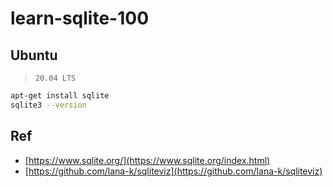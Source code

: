 # learn-sqlite-100


## Ubuntu

> `20.04 LTS`

```bash
apt-get install sqlite
sqlite3 --version
```


## Ref

* [https://www.sqlite.org/](https://www.sqlite.org/index.html)
* [https://github.com/lana-k/sqliteviz](https://github.com/lana-k/sqliteviz)